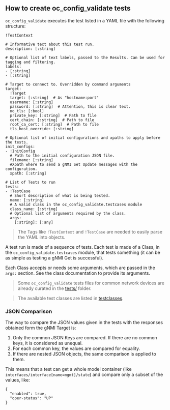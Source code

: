 ## How to create oc_config_validate tests

`oc_config_validate` executes the test listed in a YAML file with the following structure:

```
!TestContext

# Informative text about this test run.
description: [:string]

# Optional list of text labels, passed to the Results. Can be used for tagging and filtering. 
labels: 
- [:string]
- [:string]

# Target to connect to. Overridden by command arguments
target:
  !Target
  target: [:string]  # As "hostname:port"
  username: [:string]
  password: [:string]  # Attention, this is clear text.
  no_tls: [:bool]
  private_key: [:string]  # Path to file
  cert_chain: [:string]  # Path to file
  root_ca_cert: [:string]  # Path to file
  tls_host_override: [:string]

# Optional list of initial configurations and xpaths to apply before the tests.
init_configs:
- !InitConfig
  # Path to the initial configuration JSON file.
  filename: [:string]
  #Xpath where to send a gNMI Set Update messages with the configuration.
  xpath: [:string]
  
# List of Tests to run
tests: 
- !TestCase
  # Short description of what is being tested.
  name: [:string]
  # A valid class in the oc_config_validate.testcases module
  class_name: [:string]
  # Optional list of arguments required by the class.
  args: 
    [:string]: [:any]
```

> The Tags like `!TestContext` and `!TestCase` are needed to easily parse the YAML into objects.

A test run is made of a sequence of tests. Each test is made of a Class, in 
the `oc_config_validate.testcases` module, that tests something (it can be as simple as testing a gNMI Get is successful).

Each Class accepts or needs some arguments, which are passed in the `args:` section. See the class documentation to provide its arguments. 

> Some `oc_config_validate` tests files for common network devices are already curated in the [tests/](../tests) folder.

> The available test classes are listed in [testclasses](testclasses.md).

### JSON Comparison

The way to compare the JSON values given in the tests with the responses obtained form the gNMI Target is:

 1.  Only the common JSON Keys are compared. If there are no common keys, it is considered as unequal.
 1.  For each common key, the values are compared for equality.
 1.  If there are nested JSON objects, the same comparison is applied to them.

This means that a test can get a whole model container (like `interfaces/interface[name=mgmt]/state`) and compare only a subset of the values, like:

```
{
  "enabled": true,
  "oper-status": "UP"
}
```